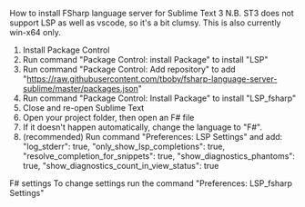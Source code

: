 How to install FSharp language server for Sublime Text 3
N.B. ST3 does not support LSP as well as vscode, so it's a bit clumsy. This is also currently win-x64 only.
1. Install Package Control
2. Run command "Package Control: install Package" to install "LSP"
3. Run command "Package Control: Add repository" to add "https://raw.githubusercontent.com/tboby/fsharp-language-server-sublime/master/packages.json"
5. Run command "Package Control: Install Package" to install "LSP_fsharp"
6. Close and re-open Sublime Text
7. Open your project folder, then open an F# file
8. If it doesn't happen automatically, change the language to "F#".
9. (recommended) Run command "Preferences: LSP Settings" and add:
   "log_stderr": true,
    "only_show_lsp_completions": true,
    "resolve_completion_for_snippets": true,
    "show_diagnostics_phantoms": true,
     "show_diagnostics_count_in_view_status": true

F# settings
To change settings run the command "Preferences: LSP_fsharp Settings"
